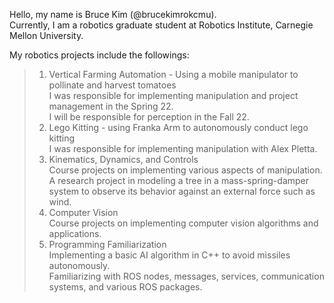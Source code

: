 Hello, my name is Bruce Kim (@brucekimrokcmu).<br>
Currently, I am a robotics graduate student at Robotics Institute, Carnegie Mellon University.

My robotics projects include the followings: <br>

>1. Vertical Farming Automation - Using a mobile manipulator to pollinate and harvest tomatoes<br>
  I was responsible for implementing manipulation and project management in the Spring 22. <br>
  I will be responsible for perception in the Fall 22. <br>
>2. Lego Kitting - using Franka Arm to autonomously conduct lego kitting<br>
  I was responsible for implementing manipulation with Alex Pletta. <br>
>3. Kinematics, Dynamics, and Controls <br>
  Course projects on implementing various aspects of manipulation. <br>
  A research project in modeling a tree in a mass-spring-damper system to observe its behavior against an external force such as wind. <br>
>4. Computer Vision <br>
  Course projects on implementing computer vision algorithms and applications. <br>
>5. Programming Familiarization <br>
  Implementing a basic AI algorithm in C++ to avoid missiles autonomously. <br>
  Familiarizing with ROS nodes, messages, services, communication systems, and various ROS packages.
